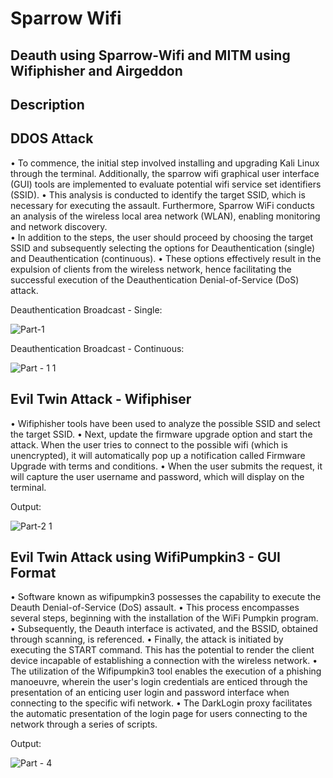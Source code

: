 # Sparrow Wifi 

## Deauth using Sparrow-Wifi and MITM using Wifiphisher and Airgeddon

## Description

## DDOS Attack

•	To commence, the initial step involved installing and upgrading Kali Linux through the terminal. Additionally, the sparrow wifi graphical user interface (GUI) tools are implemented to evaluate potential wifi service set identifiers (SSID). 
• This analysis is conducted to identify the target SSID, which is necessary for executing the assault. Furthermore, Sparrow WiFi conducts an analysis of the wireless local area network (WLAN), enabling monitoring and network discovery.  
• In addition to the steps, the user should proceed by choosing the target SSID and subsequently selecting the options for Deauthentication (single) and Deauthentication (continuous). 
• These options effectively result in the expulsion of clients from the wireless network, hence facilitating the successful execution of the Deauthentication Denial-of-Service (DoS) attack.

Deauthentication Broadcast - Single:

![Part-1](https://github.com/Ibarsjoel1234/Sparrow-Wifi/assets/35426719/f5f0433f-1b9b-4639-a76d-ad71cdbd11ab)


Deauthentication Broadcast - Continuous:

![Part - 1 1](https://github.com/Ibarsjoel1234/Sparrow-Wifi/assets/35426719/af670ef6-a386-4c25-9854-df71e41ae1ac)


## Evil Twin Attack - Wifiphiser

• Wifiphisher tools have been used to analyze the possible SSID and select the target SSID. • Next, update the firmware upgrade option and start the attack. When the user tries to connect to the possible wifi (which is unencrypted), it will automatically pop up a notification called Firmware Upgrade with terms and conditions. 
• When the user submits the request, it will capture the user username and password, which will display on the terminal. 

Output:


![Part-2 1](https://github.com/Ibarsjoel1234/Sparrow-Wifi/assets/35426719/9021e081-bcab-43a8-9c58-328320ff370c)


## Evil Twin Attack using WifiPumpkin3 - GUI Format


• Software known as wifipumpkin3 possesses the capability to execute the Deauth Denial-of-Service (DoS) assault. 
• This process encompasses several steps, beginning with the installation of the WiFi Pumpkin program. 
• Subsequently, the Deauth interface is activated, and the BSSID, obtained through scanning, is referenced. 
• Finally, the attack is initiated by executing the START command. This has the potential to render the client device incapable of establishing a connection with the wireless network.
• The utilization of the Wifipumpkin3 tool enables the execution of a phishing manoeuvre, wherein the user's login credentials are enticed through the presentation of an enticing user login and password interface when connecting to the specific wifi network. 
• The DarkLogin proxy facilitates the automatic presentation of the login page for users connecting to the network through a series of scripts.

Output: 


![Part - 4](https://github.com/Ibarsjoel1234/Sparrow-Wifi/assets/35426719/db2539bd-90e9-4807-a7b2-ab8918cc43a7)


